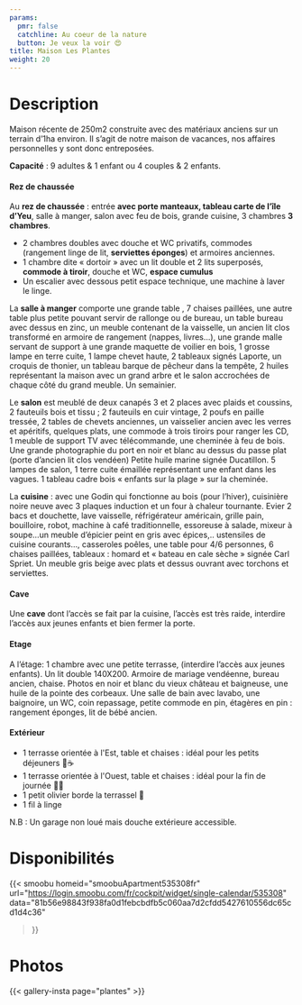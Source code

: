 ```yaml
---
params:
  pmr: false
  catchline: Au coeur de la nature
  button: Je veux la voir 😍
title: Maison Les Plantes
weight: 20
---
```


# Description

Maison récente de 250m2 construite avec des matériaux anciens sur un terrain d’1ha environ. Il s’agit de notre maison de vacances, nos affaires personnelles y sont donc entreposées.

**Capacité** : 9 adultes & 1 enfant ou 4 couples & 2 enfants. <!--more-->

#### Rez de chaussée
Au **rez de chaussée** : entrée **avec porte manteaux, tableau carte de l’île d’Yeu**, salle à manger, salon avec feu de bois, grande cuisine, 3 chambres
 **3 chambres**.

- 2 chambres doubles avec douche et WC privatifs, commodes (rangement linge de lit, **serviettes éponges**) et armoires anciennes.
- 1 chambre dite « dortoir » avec un lit double et 2 lits superposés, **commode à tiroir**, douche et WC, **espace cumulus**
- Un escalier avec dessous petit espace technique, une machine à laver le linge.

La **salle à manger** comporte une grande table , 7 chaises paillées, une autre table plus petite pouvant servir de rallonge ou de bureau, un table bureau avec dessus en zinc, un meuble contenant de la vaisselle, un ancien lit clos transformé en armoire de rangement (nappes, livres…), une grande malle servant de support à une grande maquette de voilier en bois, 1 grosse lampe en terre cuite, 1 lampe chevet haute, 2 tableaux signés Laporte, un croquis de thonier, un tableau barque de pêcheur dans la tempête, 2 huiles représentant la maison avec un grand arbre et le salon accrochées de chaque côté du grand meuble. Un semainier.

Le **salon** est meublé de deux canapés 3 et 2 places avec plaids et coussins, 2 fauteuils bois et tissu ; 2 fauteuils en cuir vintage, 2 poufs en paille tressée, 2 tables de chevets anciennes, un vaisselier ancien avec les verres et apéritifs, quelques plats, une commode à trois tiroirs pour ranger les CD, 1 meuble de support TV avec télécommande, une cheminée à feu de bois. Une grande photographie du port en noir et blanc au dessus du passe plat (porte d’ancien lit clos vendéen) Petite huile marine signée Ducatillon. 5 lampes de salon, 1 terre cuite émaillée représentant une enfant dans les vagues. 1 tableau cadre bois « enfants sur la plage » sur la cheminée. 


La **cuisine** : avec une Godin qui fonctionne au bois (pour l’hiver), cuisinière noire neuve avec 3 plaques induction et un four à chaleur tournante. Evier 2 bacs et douchette, lave vaisselle, réfrigérateur américain, grille pain, bouilloire, robot, machine à café traditionnelle, essoreuse à salade, mixeur à soupe…un meuble d’épicier peint en gris avec épices,.. ustensiles de cuisine courants…, casseroles poêles, une table pour 4/6 personnes, 6 chaises paillées, tableaux : homard et « bateau en cale sèche » signée Carl Spriet. Un meuble gris beige avec plats et dessus ouvrant avec torchons et serviettes.


#### Cave
Une **cave** dont l’accès se fait par la cuisine, l’accès est très raide, interdire l’accès aux jeunes enfants et bien fermer la porte.


#### Etage
A l’étage: 1 chambre avec une petite terrasse, (interdire l’accès aux jeunes enfants). Un lit double 140X200. Armoire de mariage vendéenne, bureau ancien, chaise. Photos en noir et blanc du vieux château et baigneuse, une huile de la pointe des corbeaux. Une salle de bain avec lavabo, une baignoire, un WC, coin repassage, petite commode en pin, étagères en pin : rangement éponges, lit de bébé ancien. 


#### Extérieur
- 1 terrasse orientée à l'Est, table et chaises : idéal pour les petits déjeuners 🥖☕️
- 1 terrasse orientée à l'Ouest, table et chaises : idéal pour la fin de journée 🍻🥂
- 1 petit olivier borde la terrassel 🌳
- 1 fil à linge

N.B : Un garage non loué mais douche extérieure accessible.

# Disponibilités

{{< smoobu 
homeid="smoobuApartment535308fr" 
url="https://login.smoobu.com/fr/cockpit/widget/single-calendar/535308"
data="81b56e98843f938fa0d1febcbdfb5c060aa7d2cfdd5427610556dc65cd1d4c36"
>}}

# Photos

{{< gallery-insta page="plantes" >}}
